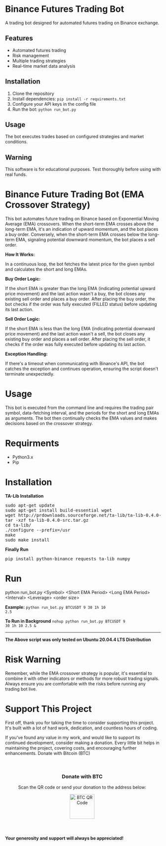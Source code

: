 # Binance Futures Trading Bot

A trading bot designed for automated futures trading on Binance exchange.

## Features

- Automated futures trading
- Risk management
- Multiple trading strategies
- Real-time market data analysis

## Installation

1. Clone the repository
2. Install dependencies: `pip install -r requirements.txt`
3. Configure your API keys in the config file
4. Run the bot: `python run_bot.py`

## Usage

The bot executes trades based on configured strategies and market conditions.

## Warning

This software is for educational purposes. Test thoroughly before using with real funds.

# Binance Future Trading Bot (EMA Crossover Strategy)
<p>This bot automates future trading on Binance based on Exponential Moving Average (EMA) crossovers. When the short-term EMA crosses above the long-term EMA, it's an indication of upward momentum, and the bot places a buy order. Conversely, when the short-term EMA crosses below the long-term EMA, signaling potential downward momentum, the bot places a sell order.</p>

<b>How It Works:</b>
    <p>In a continuous loop, the bot fetches the latest price for the given symbol and calculates the short and long EMAs.</p>
    <b>Buy Order Logic:</b>
    <p>If the short EMA is greater than the long EMA (indicating potential upward price movement) and the last action wasn't a buy, the bot closes any existing sell order and places a buy order.
        After placing the buy order, the bot checks if the order was fully executed (FILLED status) before updating its last action.</p>
    <b>Sell Order Logic:</b>
    <p>If the short EMA is less than the long EMA (indicating potential downward price movement) and the last action wasn't a sell, the bot closes any existing buy order and places a sell order.
        After placing the sell order, it checks if the order was fully executed before updating its last action.</p>
    <b>Exception Handling:</b> 
    <p>If there's a timeout when communicating with Binance's API, the bot catches the exception and continues operation, ensuring the script doesn't terminate unexpectedly.</p>

# Usage
This bot is executed from the command line and requires the trading pair symbol, data-fetching interval, and the periods for the short and long EMAs as arguments. The bot then continually checks the EMA values and makes decisions based on the crossover strategy.

# Requirments
- Python3.x
- Pip

# Installation
<b>TA-Lib Installation</b>
<pre>
sudo apt-get update
sudo apt-get install build-essential wget
wget http://prdownloads.sourceforge.net/ta-lib/ta-lib-0.4.0-src.tar.gz
tar -xzf ta-lib-0.4.0-src.tar.gz
cd ta-lib/
./configure --prefix=/usr
make
sudo make install
</pre>

<b>Finally Run</b>
<pre>pip install python-binance requests ta-lib numpy</pre>

# Run
python run_bot.py &lt;Symbol> &lt;Short EMA Period> &lt;Long EMA Period> &lt;Interval> &lt;Leverage> &lt;order size>

<b>Example:</b>
<code>python run_bot.py BTCUSDT 9 30 1h 10 2.5</code>

<b>To Run in Background</b>
<code>nohup python run_bot.py BTCUSDT 9 30 1h 10 2.5 &</code>

<hr>
<b>The Above script was only tested on Ubuntu 20.04.4 LTS Distribution</b>

# Risk Warning
Remember, while the EMA crossover strategy is popular, it's essential to combine it with other indicators or methods for more robust trading signals. Always ensure you are comfortable with the risks before running any trading bot live.

# Support This Project
<p>First off, thank you for taking the time to consider supporting this project. It's built with a lot of hard work, dedication, and countless hours of coding.</p>

<p>If you've found any value in my work, and would like to support its continued development, consider making a donation. Every little bit helps in maintaining the project, covering costs, and encouraging further enhancements.
Donate with Bitcoin (BTC)</p>

<div class="btc-donation-container" style="padding: 20px; width: 91%; text-align: center;">
  <h3>Donate with BTC</h3>
  <p>Scan the QR code or send your donation to the address below:</p>
  <img src="https://tdrintl.com/wp-content/uploads/2023/09/canvas_btc.png" alt="BTC QR Code" style="width: 80px; height: 80px; margin-bottom: 20px;">
</div>

<p><b>Your generosity and support will always be appreciated!</b></p>
